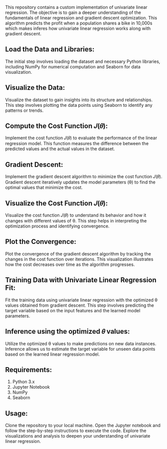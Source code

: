 This repository contains a custom implementation of univariate linear regression. The objective is to gain a deeper understanding of the fundamentals of linear regression and gradient descent optimization. This algorithm predicts the profit when a population shares a bike in 10,000s which makes inferes how univariate linear regression works along with gradient descent.

## Load the Data and Libraries:
The initial step involves loading the dataset and necessary Python libraries, including NumPy for numerical computation and Seaborn for data visualization.

## Visualize the Data:
Visualize the dataset to gain insights into its structure and relationships. This step involves plotting the data points using Seaborn to identify any patterns or trends.

## Compute the Cost Function 𝐽(𝜃):
Implement the cost function 𝐽(𝜃) to evaluate the performance of the linear regression model. This function measures the difference between the predicted values and the actual values in the dataset.

## Gradient Descent:
Implement the gradient descent algorithm to minimize the cost function 𝐽(𝜃). Gradient descent iteratively updates the model parameters (θ) to find the optimal values that minimize the cost.

## Visualize the Cost Function 𝐽(𝜃):
Visualize the cost function 𝐽(𝜃) to understand its behavior and how it changes with different values of θ. This step helps in interpreting the optimization process and identifying convergence.

## Plot the Convergence:
Plot the convergence of the gradient descent algorithm by tracking the changes in the cost function over iterations. This visualization illustrates how the cost decreases over time as the algorithm progresses.

## Training Data with Univariate Linear Regression Fit:
Fit the training data using univariate linear regression with the optimized θ values obtained from gradient descent. This step involves predicting the target variable based on the input features and the learned model parameters.

## Inference using the optimized 𝜃 values:
Utilize the optimized θ values to make predictions on new data instances. Inference allows us to estimate the target variable for unseen data points based on the learned linear regression model.

## Requirements:
1. Python 3.x
2. Jupyter Notebook
3. NumPy
4. Seaborn

## Usage:
Clone the repository to your local machine.
Open the Jupyter notebook and follow the step-by-step instructions to execute the code.
Explore the visualizations and analysis to deepen your understanding of univariate linear regression.
